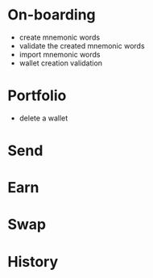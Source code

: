 # On-boarding
- create mnemonic words
- validate the created mnemonic words
- import mnemonic words
- wallet creation validation


# Portfolio
- delete a wallet


# Send


# Earn


# Swap


# History
